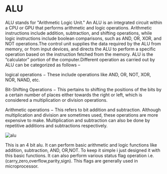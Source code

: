 # ALU
ALU stands for "Arithmetic Logic Unit." An ALU is an integrated circuit within a CPU or GPU that performs arithmetic and logic operations. Arithmetic instructions include addition, subtraction, and shifting operations, while logic instructions include boolean comparisons, such as AND, OR, XOR, and NOT operations.The control unit supplies the data required by the ALU from memory, or from input devices, and directs the ALU to perform a specific operation based on the instruction fetched from the memory. ALU is the “calculator” portion of the computer.Different operation as carried out by ALU can be categorized as follows –

logical operations − These include operations like AND, OR, NOT, XOR, NOR, NAND, etc.

Bit-Shifting Operations − This pertains to shifting the positions of the bits by a certain number of places either towards the right or left, which is considered a multiplication or division operations.

Arithmetic operations − This refers to bit addition and subtraction. Although multiplication and division are sometimes used, these operations are more expensive to make. Multiplication and subtraction can also be done by repetitive additions and subtractions respectively.

![alu](https://user-images.githubusercontent.com/67804840/108409318-19270280-724c-11eb-9cdf-e786010022c9.jpg)

This is an 4 bit alu. It can perform basic arithmetic and logic functions like addition, subtraction, AND, OR,NOT. To keep it simple i just designed it with this basic functions.
It can also perform  various status flag operation i.e.(carry,zero,overflow,parity,sign). This flags are generally used in microprocessor.
